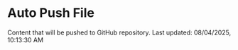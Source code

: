 # Auto Push File

Content that will be pushed to GitHub repository.
Last updated: 08/04/2025, 10:13:30 AM